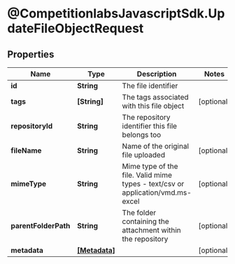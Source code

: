 # @CompetitionlabsJavascriptSdk.UpdateFileObjectRequest

## Properties

Name | Type | Description | Notes
------------ | ------------- | ------------- | -------------
**id** | **String** | The file identifier | 
**tags** | **[String]** | The tags associated with this file object | [optional] 
**repositoryId** | **String** | The repository identifier this file belongs too | 
**fileName** | **String** | Name of the original file uploaded | [optional] 
**mimeType** | **String** | Mime type of the file. Valid mime types - text/csv or application/vmd.ms-excel | [optional] 
**parentFolderPath** | **String** | The folder containing the attachment within the repository | [optional] 
**metadata** | [**[Metadata]**](docs/Metadata.md) |  | [optional] 


